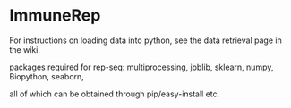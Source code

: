 ImmuneRep
=========
For instructions on loading data into python, see the data retrieval page in the wiki.

packages required for rep-seq:
multiprocessing, 
joblib,
sklearn,
numpy,
Biopython,
seaborn,

all of which can be obtained through pip/easy-install etc.  
